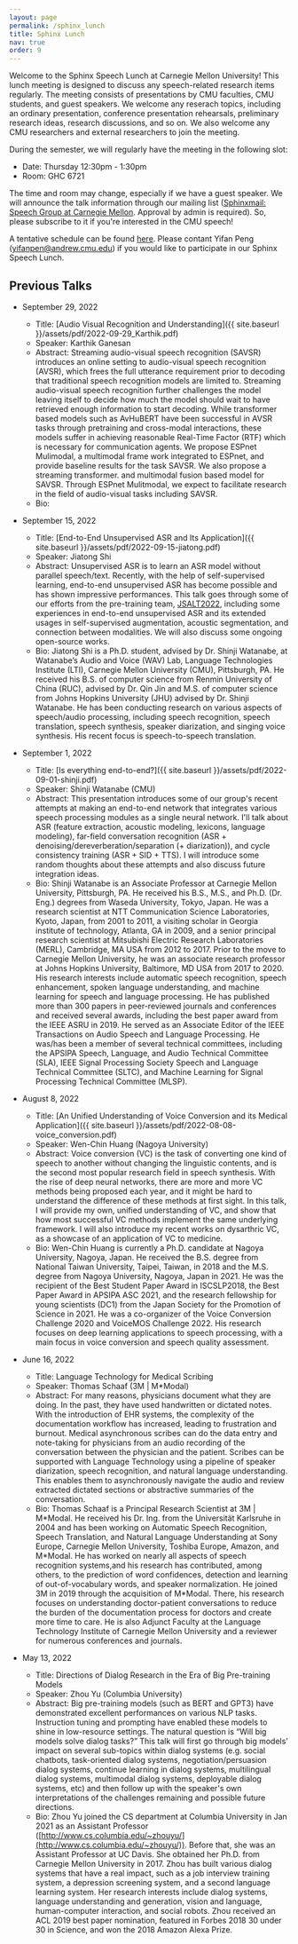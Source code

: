 ```yaml
---
layout: page
permalink: /sphinx_lunch
title: Sphinx Lunch
nav: true
order: 9
---
```


Welcome to the Sphinx Speech Lunch at Carnegie Mellon University!
This lunch meeting is designed to discuss any speech-related research items regularly.
The meeting consists of presentations by CMU faculties, CMU students, and guest speakers.
We welcome any reserach topics, including an ordinary presentation, conference presentation rehearsals, preliminary research ideas, research discussions, and so on.
We also welcome any CMU researchers and external researchers to join the meeting.

During the semester, we will regularly have the meeting in the following slot:

- Date: Thursday 12:30pm - 1:30pm
- Room: GHC 6721

The time and room may change, especially if we have a guest speaker.
We will announce the talk information through our mailing list ([Sphinxmail: Speech Group at Carnegie Mellon](https://mailman.srv.cs.cmu.edu/mailman/listinfo/sphinxmail). Approval by admin is required).
So, please subscribe to it if you're interested in the CMU speech!

A tentative schedule can be found [here](https://docs.google.com/spreadsheets/d/1TOai33IkD7zAFBsNDkk29RRz5CpXN56vQRajlrs1kis/edit?usp=sharing). Please contant Yifan Peng (yifanpen@andrew.cmu.edu) if you would like to participate in our Sphinx Speech Lunch.

## Previous Talks

- September 29, 2022
  - Title: [Audio Visual Recognition and Understanding]({{ site.baseurl }}/assets/pdf/2022-09-29_Karthik.pdf)
  - Speaker: Karthik Ganesan
  - Abstract: Streaming audio-visual speech recognition (SAVSR) introduces an online setting to audio-visual speech recognition (AVSR), which frees the full utterance requirement prior to decoding that traditional speech recognition models are limited to. Streaming audio-visual speech recognition further challenges the model leaving itself to decide how much the model should wait to have retrieved enough information to start decoding. While transformer based models such as AvHuBERT have been successful in AVSR tasks through pretraining and cross-modal interactions, these models suffer in achieving reasonable Real-Time Factor (RTF) which is necessary for communication agents. We propose ESPnet Mulimodal, a multimodal frame work integrated to ESPnet, and provide baseline results for the task SAVSR. We also propose a streaming transformer. and multimodal fusion based model for SAVSR. Through ESPnet Mulitmodal, we expect to facilitate research in the field of audio-visual tasks including SAVSR.
  - Bio: 

- September 15, 2022
  - Title: [End-to-End Unsupervised ASR and Its Application]({{ site.baseurl }}/assets/pdf/2022-09-15-jiatong.pdf)
  - Speaker: Jiatong Shi
  - Abstract: Unsupervised ASR is to learn an ASR model without parallel speech/text. Recently, with the help of self-supervised learning, end-to-end unsupervised ASR has become possible and has shown impressive performances. This talk goes through some of our efforts from the pre-training team, [JSALT2022](https://jsalt-2022-ssl.github.io/), including some experiences in end-to-end unsupervised ASR and its extended usages in self-supervised augmentation, acoustic segmentation, and connection between modalities. We will also discuss some ongoing open-source works.
  - Bio: Jiatong Shi is a Ph.D. student, advised by Dr. Shinji Watanabe, at Watanabe’s Audio and Voice (WAV) Lab, Language Technologies Institute (LTI), Carnegie Mellon University (CMU), Pittsburgh, PA. He received his B.S. of computer science from Renmin University of China (RUC), advised by Dr. Qin Jin and M.S. of computer science from Johns Hopkins University (JHU) advised by Dr. Shinji Watanabe. He has been conducting research on various aspects of speech/audio processing, including speech recognition, speech translation, speech synthesis, speaker diarization, and singing voice synthesis. His recent focus is speech-to-speech translation.

- September 1, 2022
  - Title: [Is everything end-to-end?]({{ site.baseurl }}/assets/pdf/2022-09-01-shinji.pdf)
  - Speaker: Shinji Watanabe (CMU)
  - Abstract: This presentation introduces some of our group's recent attempts at making an end-to-end network that integrates various speech processing modules as a single neural network. I'll talk about ASR (feature extraction, acoustic modeling, lexicons, language modeling), far-field conversation recognition (ASR + denoising/dereverberation/separation (+ diarization)), and cycle consistency training (ASR + SID + TTS). I will introduce some random thoughts about these attempts and also discuss future integration ideas.
  - Bio: Shinji Watanabe is an Associate Professor at Carnegie Mellon University, Pittsburgh, PA. He received his B.S., M.S., and Ph.D. (Dr. Eng.) degrees from Waseda University, Tokyo, Japan. He was a research scientist at NTT Communication Science Laboratories, Kyoto, Japan, from 2001 to 2011, a visiting scholar in Georgia institute of technology, Atlanta, GA in 2009, and a senior principal research scientist at Mitsubishi Electric Research Laboratories (MERL), Cambridge, MA USA from 2012 to 2017. Prior to the move to Carnegie Mellon University, he was an associate research professor at Johns Hopkins University, Baltimore, MD USA from 2017 to 2020. His research interests include automatic speech recognition, speech enhancement, spoken language understanding, and machine learning for speech and language processing. He has published more than 300 papers in peer-reviewed journals and conferences and received several awards, including the best paper award from the IEEE ASRU in 2019. He served as an Associate Editor of the IEEE Transactions on Audio Speech and Language Processing. He was/has been a member of several technical committees, including the APSIPA Speech, Language, and Audio Technical Committee (SLA), IEEE Signal Processing Society Speech and Language Technical Committee (SLTC), and Machine Learning for Signal Processing Technical Committee (MLSP).

- August 8, 2022
  - Title: [An Unified Understanding of Voice Conversion and its Medical Application]({{ site.baseurl }}/assets/pdf/2022-08-08-voice_conversion.pdf)
  - Speaker: Wen-Chin Huang (Nagoya University)
  - Abstract: Voice conversion (VC) is the task of converting one kind of speech to another without changing the linguistic contents, and is the second most popular research field in speech synthesis. With the rise of deep neural networks, there are more and more VC methods being proposed each year, and it might be hard to understand the difference of these methods at first sight. In this talk, I will provide my own, unified understanding of VC, and show that how most successful VC methods implement the same underlying framework. I will also introduce my recent works on dysarthric VC, as a showcase of an application of VC to medicine.
  - Bio: Wen-Chin Huang is currently a Ph.D. candidate at Nagoya University, Nagoya, Japan. He received the B.S. degree from National Taiwan University, Taipei, Taiwan, in 2018 and the M.S. degree from Nagoya University, Nagoya, Japan in 2021. He was the recipient of the Best Student Paper Award in ISCSLP2018, the Best Paper Award in APSIPA ASC 2021, and the research fellowship for young scientists (DC1) from the Japan Society for the Promotion of Science in 2021. He was a co-organizer of the Voice Conversion Challenge 2020 and VoiceMOS Challenge 2022. His research focuses on deep learning applications to speech processing, with a main focus in voice conversion and speech quality assessment.

- June 16, 2022
  - Title: Language Technology for Medical Scribing
  - Speaker: Thomas Schaaf (3M \| M\*Modal)
  - Abstract: For many reasons, physicians document what they are doing. In the past, they have used handwritten or dictated notes. With the introduction of EHR systems, the complexity of the documentation workflow has increased, leading to frustration and burnout. Medical asynchronous scribes can do the data entry and note-taking for physicians from an audio recording of the conversation between the physician and the patient. Scribes can be supported with Language Technology using a pipeline of speaker diarization, speech recognition, and natural language understanding. This enables them to asynchronously navigate the audio and review extracted dictated sections or abstractive summaries of the conversation.
  - Bio: Thomas Schaaf is a Principal Research Scientist at 3M \| M\*Modal. He received his Dr. Ing. from the Universität Karlsruhe in 2004 and has been working on Automatic Speech Recognition, Speech Translation, and Natural Language Understanding at Sony Europe, Carnegie Mellon University, Toshiba Europe, Amazon, and M\*Modal. He has worked on nearly all aspects of speech recognition systems,and his research has contributed, among others, to the prediction of word confidences, detection and learning of out-of-vocabulary words, and speaker normalization. He joined 3M in 2019 through the acquisition of M\*Modal. There, his research focuses on understanding doctor-patient conversations to reduce the burden of the documentation process for doctors and create more time to care. He is also Adjunct Faculty at the Language Technology Institute of Carnegie Mellon University and a reviewer for numerous conferences and journals.

- May 13, 2022
  - Title: Directions of Dialog Research in the Era of Big Pre-training Models
  - Speaker: Zhou Yu (Columbia University)
  - Abstract: Big pre-training models (such as BERT and GPT3) have demonstrated excellent performances on various NLP tasks. Instruction tuning and prompting have enabled these models to shine in low-resource settings. The natural question is “Will big models solve dialog tasks?” This talk will first go through big models’ impact on several sub-topics within dialog systems (e.g. social chatbots, task-oriented dialog systems, negotiation/persuasion dialog systems, continue learning in dialog systems, multilingual dialog systems, multimodal dialog systems, deployable dialog systems, etc) and then follow up with the speaker's own interpretations of the challenges remaining and possible future directions.
  - Bio: Zhou Yu joined the CS department at Columbia University in Jan 2021 as an Assistant Professor ([http://www.cs.columbia.edu/~zhouyu/](http://www.cs.columbia.edu/~zhouyu/)). Before that, she was an Assistant Professor at UC Davis. She obtained her Ph.D. from Carnegie Mellon University in 2017. Zhou has built various dialog systems that have a real impact, such as a job interview training system, a depression screening system, and a second language learning system. Her research interests include dialog systems, language understanding and generation, vision and language, human-computer interaction, and social robots. Zhou received an ACL 2019 best paper nomination, featured in Forbes 2018 30 under 30 in Science, and won the 2018 Amazon Alexa Prize.

